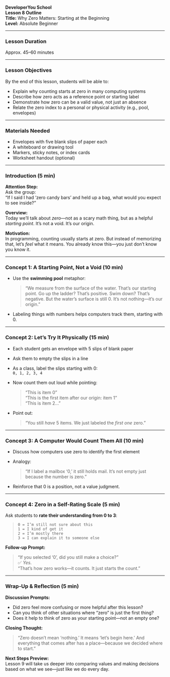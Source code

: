 **DeveloperYou School**  
**Lesson 8 Outline**  
**Title:** Why Zero Matters: Starting at the Beginning  
**Level:** Absolute Beginner

---

### Lesson Duration

Approx. 45–60 minutes

---

### Lesson Objectives

By the end of this lesson, students will be able to:

- Explain why counting starts at zero in many computing systems
- Describe how zero acts as a reference point or starting label
- Demonstrate how zero can be a valid value, not just an absence
- Relate the zero index to a personal or physical activity (e.g., pool, envelopes)

---

### Materials Needed

- Envelopes with five blank slips of paper each
- A whiteboard or drawing tool
- Markers, sticky notes, or index cards
- Worksheet handout (optional)

---

### Introduction (5 min)

**Attention Step:**  
Ask the group:  
“If I said I had ‘zero candy bars’ and held up a bag, what would you expect to see inside?”

**Overview:**  
Today we’ll talk about *zero*—not as a scary math thing, but as a helpful *starting point*. It’s not a void. It’s our origin.

**Motivation:**  
In programming, counting usually starts at zero. But instead of memorizing that, let’s *feel* what it means. You already know this—you just don’t know you know it.

---

### Concept 1: A Starting Point, Not a Void (10 min)

- Use the **swimming pool** metaphor:  
  > “We measure from the surface of the water. That’s our starting point. Go up the ladder? That’s positive. Swim down? That’s negative. But the water’s surface is still 0. It’s not nothing—it’s our origin.”

- Labeling things with numbers helps computers track them, starting with 0.

---

### Concept 2: Let’s Try It Physically (15 min)

- Each student gets an envelope with 5 slips of blank paper
- Ask them to empty the slips in a line
- As a class, label the slips starting with 0:  
  `0, 1, 2, 3, 4`

- Now count them out loud while pointing:
  > “This is item 0”  
  > “This is the first item after our origin: item 1”  
  > “This is item 2…”

- Point out:
  > “You still *have* 5 items. We just labeled the *first one* zero.”

---

### Concept 3: A Computer Would Count Them All (10 min)

- Discuss how computers use zero to identify the first element
- Analogy:  
  > “If I label a mailbox ‘0,’ it still holds mail. It’s not empty just because the number is zero.”

- Reinforce that 0 is a position, not a value judgment.

---

### Concept 4: Zero in a Self-Rating Scale (5 min)

Ask students to **rate their understanding from 0 to 3**:

> `0 = I’m still not sure about this`  
> `1 = I kind of get it`  
> `2 = I’m mostly there`  
> `3 = I can explain it to someone else`

**Follow-up Prompt:**  
> “If you selected ‘0’, did you still make a choice?”  
> ✅ *Yes.*  
> “That’s how zero works—it counts. It just starts the count.”

---

### Wrap-Up & Reflection (5 min)

**Discussion Prompts:**

- Did zero feel more confusing or more helpful after this lesson?
- Can you think of other situations where “zero” is just the first thing?
- Does it help to think of zero as your starting point—not an empty one?

**Closing Thought:**  
> “Zero doesn’t mean ‘nothing.’ It means ‘let’s begin here.’ And everything that comes after has a place—because we decided where to start.”

**Next Steps Preview:**  
Lesson 9 will take us deeper into comparing values and making decisions based on what we see—just like we do every day.
